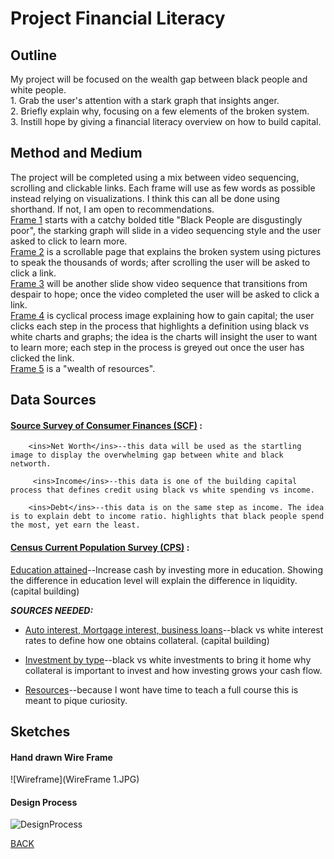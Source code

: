 

# Project Financial Literacy

## Outline
My project will be focused on the wealth gap between black people and white people. <br>
           1.     Grab the user's attention with a stark graph that insights anger.<br>
          2.     Briefly explain why, focusing on a few elements of the broken system.<br>
           3.     Instill hope by giving a financial literacy overview on how to build capital.



## Method and Medium
The project will be completed using a mix between video sequencing, scrolling and clickable links. Each frame will use as few words as possible instead relying on visualizations. I think this can all be done using shorthand. If not, I am open to recommendations. <br> 
         <ins>Frame 1</ins> starts with a catchy bolded title "Black People are disgustingly poor", the starking graph will slide in a video sequencing style and the user asked to click to learn more. <br> 
          <ins>Frame 2</ins> is a scrollable page that explains the broken system using pictures to speak the thousands of words; after scrolling the user will be asked to click a link. <br> 
          <ins>Frame 3</ins> will be another slide show video sequence that transitions from despair to hope; once the video completed the user will be asked to click a link. <br>     <ins>Frame 4</ins> is cyclical process image explaining how to gain capital; the user clicks each step in the process that highlights a definition using black vs white charts and graphs; the idea is the charts will insight the user to want to learn more; each step in the process is greyed out once the user has clicked the link. <br>
                <ins>Frame 5</ins> is a "wealth of resources". 



## Data Sources
#### [Source Survey of Consumer Finances (SCF)](https://www.federalreserve.gov/econres/scf/dataviz/scf/chart/#range:1989,2019;series:Before_Tax_Income;demographic:all;population:all;units:median) :
        <ins>Net Worth</ins>--this data will be used as the startling image to display the overwhelming gap between white and black networth. 
  
         <ins>Income</ins>--this data is one of the building capital process that defines credit using black vs white spending vs income. 
  
        <ins>Debt</ins>--this data is on the same step as income. The idea is to explain debt to income ratio. highlights that black people spend the most, yet earn the least. 
  

#### [Census Current Population Survey (CPS)](https://www.census.gov/data/datasets/time-series/demo/cps/cps-asec.2019.html) : 
  <ins>Education attained</ins>--Increase cash by investing more in education. Showing the difference in education level will explain  the difference in liquidity. (capital building)
  

***SOURCES NEEDED:***
  - <ins>Auto interest, Mortgage interest, business loans</ins>--black vs white interest rates to define how one obtains collateral. (capital building) <br>
  
  - <ins>Investment by type</ins>--black vs white investments to bring it home why collateral is important to invest and how investing grows your cash flow. <br>
  
  - <ins>Resources</ins>--because I wont have time to teach a full course this is meant to pique curiosity.



## Sketches

#### Hand drawn Wire Frame

![Wireframe](WireFrame 1.JPG)


#### Design Process

![DesignProcess](Drafts.JPG)



[BACK](/README.md)





